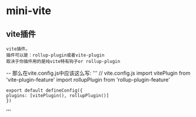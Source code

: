 # mini-vite

## vite插件
    vite插件。
    插件可以是：rollup-plugin或者vite-plugin
    取决于你插件用的是纯vite特有钩子or rollup-plugin

-- 那么在vite.config.js中应该这么写:
'''
    // vite.config.js
    import vitePlugin from 'vite-plugin-feature'
    import rollupPlugin from 'rollup-plugin-feature'

    export default defineConfig({
    plugins: [vitePlugin(), rollupPlugin()]
    })
'''